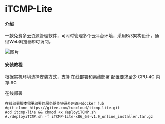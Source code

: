 # iTCMP-Lite

#### 介绍

一款免费多云资源管理软件，可同时管理多个云平台环境，采用B/S架构设计，通过Web浏览器即可访问。 

![图片](https://user-images.githubusercontent.com/118461387/207062764-5d257003-7585-4a78-adfc-e90ee5f9da73.png)





#### 安装教程

根据实机环境选择安装方式，支持 在线部署和离线部署
配置要求至少
CPU:4C
内存:8G

在线部署

```
在线部署脚本需要部署的服务器能够通外网访问docker hub
#git clone https://gitee.com/tuocloud/itcmp-lite.git
#cd itcmp-lite && chmod +x deployiTCMP.sh
#./deployiTCMP.sh -f iTCMP-Lite-x86_64-v1.0_online_installer.tar.gz
```

